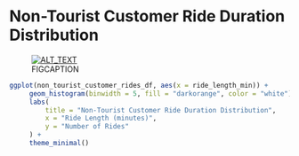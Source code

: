 # Non-Tourist Customer Ride Duration Distribution

<figure class="float-right">
  <a href="../Non-Tourist_Customer_Ride_Duration_Distribution.png" target="_blank" title="Select image to open full sized chart">
  <img src="../thumbnail/Non-Tourist_Customer_Ride_Duration_Distribution.png" alt="ALT_TEXT">
  </a>
  <figcaption>
  FIGCAPTION
  </figcaption>
</figure>



```R
ggplot(non_tourist_customer_rides_df, aes(x = ride_length_min)) +
     geom_histogram(binwidth = 5, fill = "darkorange", color = "white") +
     labs(
         title = "Non-Tourist Customer Ride Duration Distribution",
         x = "Ride Length (minutes)",
         y = "Number of Rides"
     ) +
     theme_minimal()
```
